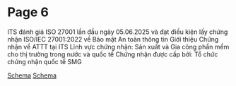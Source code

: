 # Page 6

 ITS đánh giá ISO 27001 lần đầu ngày 05.06.2025 và đạt điều kiện lấy chứng nhận ISO/IEC  27001:2022 về Bảo mật An toàn thông tin Giới thiệu Chứng nhận về ATTT tại ITS Lĩnh vực chứng nhận: Sản xuất và Gia công phần mềm cho thị trường trong nước và quốc tế 
 Chứng nhận được cấp bởi: Tổ chức chứng nhận quốc tế SMG 

[Schema](page_6_img_0.png)
[Schema](page_6_img_1.png)
